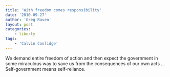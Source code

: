 ```yaml
---
title: 'With freedom comes responsibility'
date: '2010-09-27'
author: 'Greg Raven'
layout: post
categories:
    - liberty
tags:
    - 'Calvin Coolidge'
---
```


We demand entire freedom of action and then expect the government in some miraculous way to save us from the consequences of our own acts … Self-government means self-reliance.